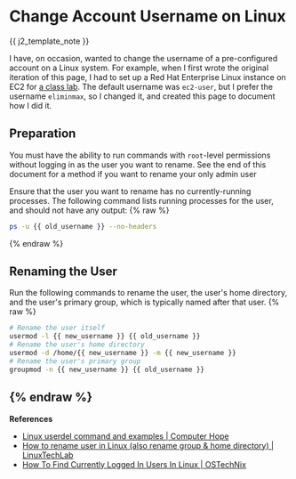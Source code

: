 <!--
SPDX-FileCopyrightText: 2021 Eli Array Minkoff
SPDX-FileCopyrightText: 2022 Eli Array Minkoff
SPDX-FileCopyrightText: 2023 Eli Array Minkoff

SPDX-License-Identifier: MIT
-->

# Change Account Username on Linux

{{ j2_template_note }}

I have, on occasion, wanted to change the username of a pre-configured account on a Linux system. For example, when I first wrote the original iteration of this page, I had to set up a Red Hat Enterprise Linux instance on EC2 for [a class lab](https://github.com/eliminmax/cncs-journal/wiki/Working-Notes%3A-SYS265%3A-Amazon-EC2-Lab). The default username was `ec2-user`, but I prefer the username `eliminmax`, so I changed it, and created this page to document how I did it.

## Preparation

You must have the ability to run commands with `root`-level permissions without logging in as the user you want to rename. See the end of this document for a method if you want to rename your only admin user

Ensure that the user you want to rename has no currently-running processes. The following command lists running processes for the user, and should not have any output:
{% raw %}
```sh
ps -u {{ old_username }} --no-headers
```
{% endraw %}
## Renaming the User

Run the following commands to rename the user, the user's home directory, and the user's primary group, which is typically named after that user.
{% raw %}
```sh
# Rename the user itself
usermod -l {{ new_username }} {{ old_username }}
# Rename the user's home directory
usermod -d /home/{{ new_username }} -m {{ new_username }}
# Rename the user's primary group
groupmod -n {{ new_username }} {{ old_username }}
```
{% endraw %}
---

**References**

* [Linux userdel command and examples | Computer Hope](https://www.computerhope.com/unix/userdel.htm)
* [How to rename user in Linux (also rename group & home directory) | LinuxTechLab](https://linuxtechlab.com/rename-user-in-linux-rename-home-directory/)
* [How To Find Currently Logged In Users In Linux | OSTechNix](https://ostechnix.com/how-to-find-currently-logged-in-users-in-linux/)

